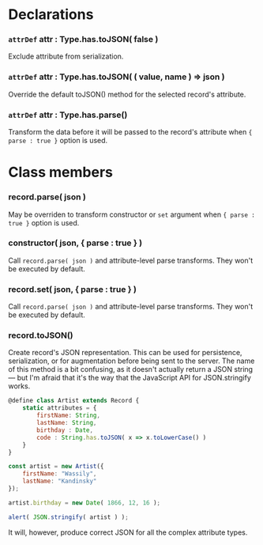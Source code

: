 # Declarations

### `attrDef` attr : Type.has.toJSON( false )

Exclude attribute from serialization.

### `attrDef` attr : Type.has.toJSON( ( value, name ) => json )

Override the default toJSON() method for the selected record's attribute.

### `attrDef` attr : Type.has.parse()

Transform the data before it will be passed to the record's attribute when `{ parse : true }` option is used.

# Class members

### record.parse( json )

May be overriden to transform constructor or `set` argument when `{ parse : true }` option is used.

### constructor( json, { parse : true } )

Call `record.parse( json )` and attribute-level parse transforms. They won't be executed by default.

### record.set( json, { parse : true } )

Call `record.parse( json )` and attribute-level parse transforms. They won't be executed by default.

### record.toJSON()

Create record's JSON representation. This can be used for persistence, serialization, or for augmentation before being sent to the server.
The name of this method is a bit confusing, as it doesn't actually return a JSON string — but I'm afraid that it's the way that the JavaScript API for JSON.stringify works.

```javascript
@define class Artist extends Record {
    static attributes = {
        firstName: String,
        lastName: String,
        birthday : Date,
        code : String.has.toJSON( x => x.toLowerCase() )
    }
}

const artist = new Artist({
    firstName: "Wassily",
    lastName: "Kandinsky"
});

artist.birthday = new Date( 1866, 12, 16 );

alert( JSON.stringify( artist ) );
```

It will, however, produce correct JSON for all the complex attribute types.
